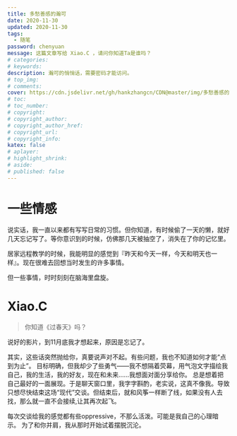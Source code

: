 ```yaml
---
title: 多愁善感的瀚可
date: 2020-11-30
updated: 2020-11-30
tags:
  - 随笔
password: chenyuan
message: 这篇文章写给 Xiao.C ，请问你知道Ta是谁吗？
# categories:
# keywords:
description: 瀚可的悄悄话，需要密码才能访问。
# top_img:
# comments:
cover: https://cdn.jsdelivr.net/gh/hankzhangcn/CDN@master/img/多愁善感的瀚可_封面.6mwjuf4curs0.jpg
# toc:
# toc_number:
# copyright:
# copyright_author:
# copyright_author_href:
# copyright_url:
# copyright_info:
katex: false
# aplayer:
# highlight_shrink:
# aside:
# published: false
---
```


# 一些情感
说实话，我一直以来都有写写日常的习惯。但你知道，有时候偷了一天的懒，就好几天忘记写了。等你意识到的时候，仿佛那几天被抽空了，消失在了你的记忆里。

居家远程教学的时候，我能明显的感觉到『昨天和今天一样，今天和明天也一样』。现在很难去回想当时发生的许多事情。

但一些事情，时时刻刻在脑海里盘旋。

# Xiao.C
> 你知道《过春天》吗？

说好的影片，到11月底我才想起来，原因是忘记了。

其实，这些话突然抛给你，真要说声对不起。有些问题，我也不知道如何才能“点到为止”。
目标明确，但我却少了些勇气——我不想隔着荧幕，用气泡文字描绘我自己，我的生活，我的好友，现在和未来……我想面对面分享给你。
总是想着把自己最好的一面展现。于是聊天窗口里，我字字斟酌，老实说，这真不像我。导致只想尽快结束这场“现代”交谈。但结束后，就和风筝一样断了线，如果没有人去找，那么就一直不会接续,让其再次起飞。

每次交谈给我的感觉都有些oppressive，不那么活泼。可能是我自己的心理暗示。
为了和你并肩，我从那时开始试着摆脱沉沦。